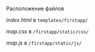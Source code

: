 Расположение файлов

*index.html* в `templates/firstapp/`

*map.css* в `/firstapp/static/css/`

*map.js* в `/firstapp/static/js/` 